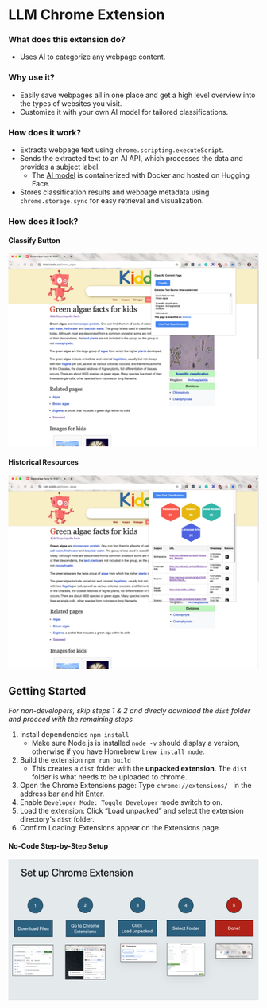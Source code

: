 # LLM Chrome Extension

### What does this extension do?
* Uses AI to categorize any webpage content.

### Why use it?
* Easily save webpages all in one place and get a high level overview into the types of websites you visit.
* Customize it with your own AI model for tailored classifications.

### How does it work?
* Extracts webpage text using `chrome.scripting.executeScript`.
* Sends the extracted text to an AI API, which processes the data and provides a subject label.
    * The [AI model](https://huggingface.co/spaces/pleonova/subject_matter/blob/main/app.py) is containerized with Docker and hosted on Hugging Face.
* Stores classification results and webpage metadata using `chrome.storage.sync` for easy retrieval and visualization.

### How does it look?

#### Classify Button
![Summary Visualization](screenshots/20241122/2_classified.png)

#### Historical Resources
![History](screenshots/20241122/4_history.png)

## Getting Started

*For non-developers, skip steps 1 & 2 and direcly download the `dist` folder and proceed with the remaining steps*

1. Install dependencies `npm install`
    * Make sure Node.js is installed `node -v` should display a version, otherwise if you have Homebrew `brew install node`.
2. Build the extension `npm run build`
    * This creates a `dist` folder with the **unpacked extension**. The `dist` folder is what needs to be uploaded to chrome.
3. Open the Chrome Extensions page: Type `chrome://extensions/ ` in the address bar and hit Enter.
4. Enable `Developer Mode: Toggle Developer` mode switch to on.
5. Load the extension: Click “Load unpacked” and select the extension directory's `dist` folder.
6. Confirm Loading: Extensions appear on the Extensions page.

#### No-Code Step-by-Step Setup

![Instructions](screenshots/20241122/chrome_extension_step_by_step.png)
